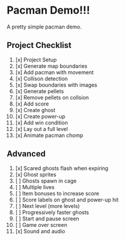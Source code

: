 # Pacman Demo!!!

A pretty simple pacman demo.

## Project Checklist

1.  [x] Project Setup
2.  [x] Generate map boundaries
3.  [x] Add pacman with movement
4.  [x] Collison detection
5.  [x] Swap boundaries with images
6.  [x] Generate pellets
7.  [x] Remove pellets on collsion
8.  [x] Add score
9.  [x] Create ghost
10. [x] Create power-up
11. [x] Add win condition
12. [x] Lay out a full level
13. [x] Animate pacman chomp

## Advanced

1. [x] Scared ghosts flash when expiring
2. [x] Ghost sprites
3. [ ] Ghosts spawn in cage
4. [ ] Multiple lives
5. [ ] Item bonuses to increase score
6. [ ] Score labels on ghost and power-up hit
7. [ ] Next level (more levels)
8. [ ] Progressively faster ghosts
9. [ ] Start and pause screen
10. [ ] Game over screen
11. [x] Sound and audio
